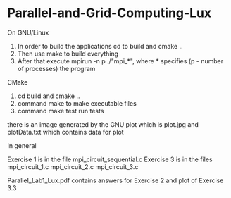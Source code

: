 # Parallel-and-Grid-Computing-Lux

On GNU/Linux
1. In order to build the applications cd to build and cmake ..
2. Then use make to build everything
3. After that execute mpirun -n p ./"mpi_*", where * specifies (p - number of processes)
the program

CMake
1. cd build and cmake ..
2. command make to make executable files 
3. command make test run tests

there is an image generated by the GNU plot which is plot.jpg and plotData.txt which contains data for plot

In general

Exercise 1 is in the file mpi_circuit_sequential.c 
Exercise 3 is in the files mpi_circuit_1.c mpi_circuit_2.c mpi_circuit_3.c

Parallel_Lab1_Lux.pdf contains answers for Exercise 2 and plot of Exercise 3.3
